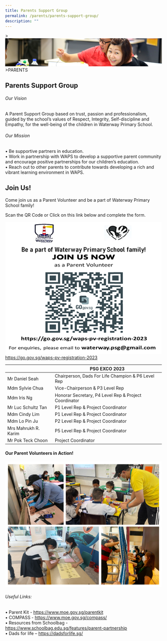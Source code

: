 ```yaml
---
title: Parents Support Group
permalink: /parents/parents-support-group/
description: ""
---
```

&gt;![](/images/Parents/parent.jpg)
&gt;PARENTS

## Parents Support Group

###### Our Vision
A Parent Support Group based on trust, passion and professionalism, guided by the school’s values of Respect, Integrity, Self-discipline and Empathy, for the well-being of the children in Waterway Primary School.

###### Our Mission
•	Be supportive partners in education.<br>
•	Work in partnership with WAPS to develop a supportive parent community and encourage positive partnerships for our children’s education.<br>
•	Reach out to other parents to contribute towards developing a rich and vibrant learning environment in WAPS. 



## Join Us!
Come join us as a Parent Volunteer and be a part of Waterway Primary School family!

Scan the QR Code or Click on this link below and complete the form.

![](/images/Parents/psg_qr.png)
https://go.gov.sg/waps-pv-registration-2023



<table>
<thead>
  <tr>
    <th></th>
    <th>PSG EXCO 2023</th>
  </tr>
</thead>
<tbody>
  <tr>
    <td>Mr Daniel Seah</td>
    <td>Chairperson, Dads For Life Champion &amp; P6 Level Rep</td>
  </tr>
  <tr>
    <td>Mdm Sylvie Chua</td>
    <td>Vice-Chairperson &amp; P3 Level Rep</td>
  </tr>
  <tr>
    <td>Mdm Iris Ng</td>
    <td>Honorar Secretary, P4 Level Rep &amp; Project Coordinator</td>
  </tr>
  <tr>
    <td>Mr Luc Schultz Tan</td>
    <td> P1 Level Rep &amp; Project Coordinator</td>
  </tr>
	  <tr>
    <td>Mdm Cindy Lim</td>
    <td> P1 Level Rep &amp; Project Coordinator</td>
  </tr>
  <tr>
    <td>Mdm Lo Pin Ju</td>
    <td> P2 Level Rep &amp; Project Coordinator</td>
  </tr>
	<tr>
    <td>Mrs Mahrukh R. Karim</td>
    <td> P5 Level Rep &amp; Project Coordinator</td>
  </tr>
  
  <tr>
    <td>Mr Pok Teck Choon</td>
    <td>Project Coordinator</td>
  </tr>
</tbody>
</table>

#### Our Parent Volunteers in Action!
![](/images/Parents/psg_action.png)

###### Useful Links:

•	Parent Kit - https://www.moe.gov.sg/parentkit
<br>•	COMPASS - https://www.moe.gov.sg/compass/
<br>•	Resources from Schoolbag - https://www.schoolbag.edu.sg/features/parent-partnership
<br>•	Dads for life – https://dadsforlife.sg/